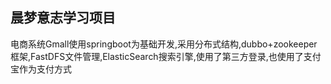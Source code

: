 ##  晨梦意志学习项目
电商系统Gmall使用springboot为基础开发,采用分布式结构,dubbo+zookeeper框架,FastDFS文件管理,ElasticSearch搜索引擎,使用了第三方登录,也使用了支付宝作为支付方式
